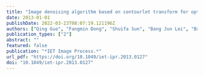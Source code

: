 ```yaml
---
title: "Image denoising algorithm based on contourlet transform for optical coherence tomography heart tube image"
date: 2013-01-01
publishDate: 2022-03-23T08:07:19.121196Z
authors: ["Qing Guo", "Fangmin Dong", "Shuifa Sun", "Bang Jun Lei", "Bruce Zhi Gao"]
publication_types: ["2"]
abstract: ""
featured: false
publication: "*IET Image Process.*"
url_pdf: "https://doi.org/10.1049/iet-ipr.2013.0127"
doi: "10.1049/iet-ipr.2013.0127"
---
```


